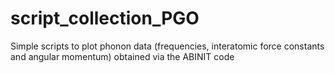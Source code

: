 # script_collection_PGO
Simple scripts to plot phonon data (frequencies, interatomic force constants and angular momentum) obtained via the ABINIT code

